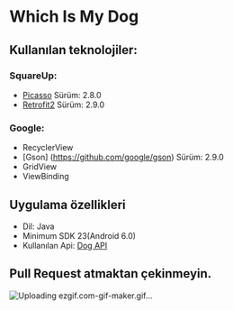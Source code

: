 # Which Is My Dog

## Kullanılan teknolojiler:
### SquareUp:
* [Picasso](https://github.com/square/picasso) Sürüm: 2.8.0
* [Retrofit2](https://square.github.io/retrofit/) Sürüm: 2.9.0
### Google:
* RecyclerView
* [Gson] (https://github.com/google/gson) Sürüm: 2.9.0
* GridView
* ViewBinding

## Uygulama özellikleri
* Dil: Java
* Minimum SDK 23(Android 6.0)
* Kullanılan Api: [Dog API](https://dog.ceo/dog-api/)

## **Pull Request atmaktan çekinmeyin.**


![Uploading ezgif.com-gif-maker.gif…]()
